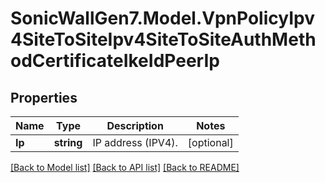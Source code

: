 # SonicWallGen7.Model.VpnPolicyIpv4SiteToSiteIpv4SiteToSiteAuthMethodCertificateIkeIdPeerIp

## Properties

Name | Type | Description | Notes
------------ | ------------- | ------------- | -------------
**Ip** | **string** | IP address (IPV4). | [optional] 

[[Back to Model list]](../README.md#documentation-for-models) [[Back to API list]](../README.md#documentation-for-api-endpoints) [[Back to README]](../README.md)

